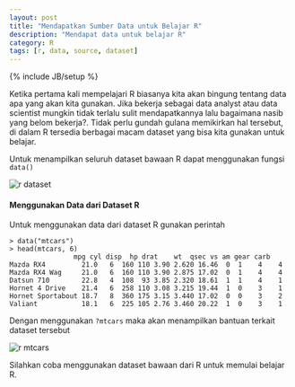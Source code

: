 ```yaml
---
layout: post
title: "Mendapatkan Sumber Data untuk Belajar R"
description: "Mendapat data untuk belajar R"
category: R
tags: [r, data, source, dataset]
---
```

{% include JB/setup %}

Ketika pertama kali mempelajari R biasanya kita akan bingung tentang data apa yang akan kita gunakan. Jika bekerja sebagai data analyst atau data scientist mungkin tidak terlalu sulit mendapatkannya lalu bagaimana nasib yang belom bekerja?. Tidak perlu gundah gulana memikirkan hal tersebut, di dalam R tersedia berbagai macam dataset yang bisa kita gunakan untuk belajar.

Untuk menampilkan seluruh dataset bawaan R dapat menggunakan fungsi `data()`

<img src="{{ site.baseurl }}/img/r-dataset.png" class="img-responsive" alt="r dataset">

#### Menggunakan Data dari Dataset R
Untuk menggunakan data dari dataset R gunakan perintah

    > data("mtcars")
    > head(mtcars, 6)
                    mpg cyl disp  hp drat    wt  qsec vs am gear carb
    Mazda RX4         21.0   6  160 110 3.90 2.620 16.46  0  1    4    4
    Mazda RX4 Wag     21.0   6  160 110 3.90 2.875 17.02  0  1    4    4
    Datsun 710        22.8   4  108  93 3.85 2.320 18.61  1  1    4    1
    Hornet 4 Drive    21.4   6  258 110 3.08 3.215 19.44  1  0    3    1
    Hornet Sportabout 18.7   8  360 175 3.15 3.440 17.02  0  0    3    2
    Valiant           18.1   6  225 105 2.76 3.460 20.22  1  0    3    1

Dengan menggunakan `?mtcars` maka akan menampilkan bantuan terkait dataset tersebut

<img src="{{ site.baseurl }}/img/r-mtcars-help.png" class="img-responsive" alt="r mtcars">

Silahkan coba menggunakan dataset bawaan dari R untuk memulai belajar R.